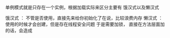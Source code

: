 单例模式就是只存在一个实例，根据加载实际来区分主要有
饿汉式以及懒汉式

饿汉式 ： 不管是否使用，直接先来给你初始化了在说，比较浪费内存
懒汉式 ： 使用的时候才会创建，但是存在线程安全问题
于是需要加锁， 直接在方法层面加的话，会造成